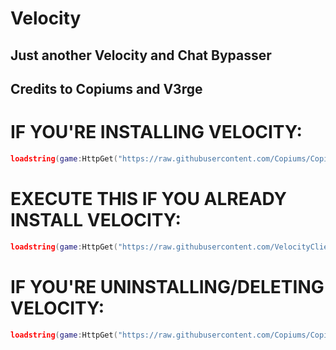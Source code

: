 # Velocity
## Just another Velocity and Chat Bypasser
## Credits to Copiums and V3rge

# IF YOU'RE INSTALLING VELOCITY:
```lua
loadstring(game:HttpGet("https://raw.githubusercontent.com/Copiums/Copium/main/Installer.lua", true))()
```

# EXECUTE THIS IF YOU ALREADY INSTALL VELOCITY:
```lua
loadstring(game:HttpGet("https://raw.githubusercontent.com/VelocityClient/VelocityClient/main/Velocity.lua", true))()
```

# IF YOU'RE UNINSTALLING/DELETING VELOCITY:
```lua
loadstring(game:HttpGet("https://raw.githubusercontent.com/Copiums/Copium/main/Uninstaller.lua", true))()
```
